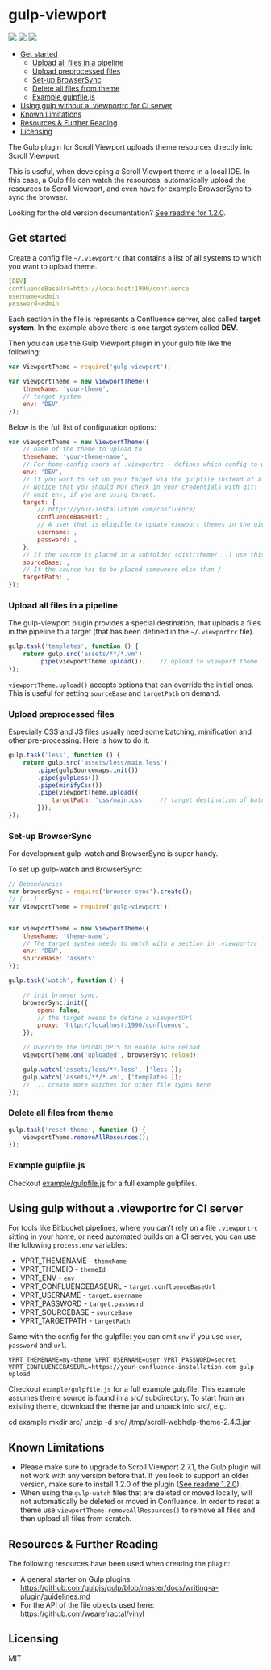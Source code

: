 # gulp-viewport

[![](https://img.shields.io/npm/v/gulp-viewport.svg)](https://www.npmjs.com/package/gulp-viewport) [![](https://img.shields.io/npm/dt/gulp-viewport.svg)](https://www.npmjs.com/package/gulp-viewport) [![](https://img.shields.io/twitter/follow/k15tsoftware.svg?style=social&label=Follow)](https://twitter.com/k15tsoftware)

<!-- toc orderedList:0 depthFrom:2 depthTo:6 -->

* [Get started](#get-started)
    * [Upload all files in a pipeline](#upload-all-files-in-a-pipeline)
    * [Upload preprocessed files](#upload-preprocessed-files)
    * [Set-up BrowserSync](#set-up-browsersync)
    * [Delete all files from theme](#delete-all-files-from-theme)
    * [Example gulpfile.js](#example-gulpfilejs)
* [Using gulp without a .viewportrc for CI server](#using-gulp-without-a-viewportrc-for-ci-server)
* [Known Limitations](#known-limitations)
* [Resources & Further Reading](#resources-further-reading)
* [Licensing](#licensing)

<!-- tocstop -->

The Gulp plugin for Scroll Viewport uploads theme resources directly into Scroll Viewport.

This is useful, when developing a Scroll Viewport theme in a local IDE. In this case, a Gulp file can watch the resources, automatically upload the resources to Scroll Viewport, and even have for example BrowserSync to sync the browser.

Looking for the old version documentation? [See readme for 1.2.0](https://github.com/K15t/gulp-viewport/blob/ba1c5bb0ff4d3b938ecca37e017c21bb833867a3/README.md).

## Get started

Create a config file `~/.viewportrc` that contains a list of all systems to which you want to upload theme.

```yaml
[DEV]
confluenceBaseUrl=http://localhost:1990/confluence
username=admin
password=admin
```

Each section in the file is represents a Confluence server, also called **target system**.
In the example above there is one target system called **DEV**.

Then you can use the Gulp Viewport plugin in your gulp file like the following:

```js
var ViewportTheme = require('gulp-viewport');

var viewportTheme = new ViewportTheme({
    themeName: 'your-theme',
    // target system
    env: 'DEV'
});
```

Below is the full list of configuration options:

```js
var viewportTheme = new ViewportTheme({
    // name of the theme to upload to
    themeName: 'your-theme-name',
    // For home-config users of .viewportrc - defines which config to use for target
    env: 'DEV',
    // If you want to set up your target via the gulpfile instead of a .viewportrc, use this.
    // Notice that you should NOT check in your credentials with git!
    // omit env, if you are using target.
    target: {
        // https://your-installation.com/confluence/
        confluenceBaseUrl: ,
        // A user that is eligible to update viewport themes in the given space
        username: ,
        password: ,
    },
    // If the source is placed in a subfolder (dist/theme/...) use this path
    sourceBase: ,
    // If the source has to be placed somewhere else than /
    targetPath: ,
});
```

### Upload all files in a pipeline

The gulp-viewport plugin provides a special destination, that uploads a files in the pipeline to a target (that has been defined in the `~/.viewportrc` file).

```js
gulp.task('templates', function () {
    return gulp.src('assets/**/*.vm')
        .pipe(viewportTheme.upload());    // upload to viewport theme
});
```

`viewportTheme.upload()` accepts options that can override the initial ones. This is useful for setting `sourceBase` and `targetPath` on demand.

### Upload preprocessed files

Especially CSS and JS files usually need some batching, minification and other pre-processing.
Here is how to do it.

```js
gulp.task('less', function () {
    return gulp.src('assets/less/main.less')
        .pipe(gulpSourcemaps.init())
        .pipe(gulpLess())
        .pipe(minifyCss())
        .pipe(viewportTheme.upload({
            targetPath: 'css/main.css'    // target destination of batched file
        }));
});
```

### Set-up BrowserSync

For development gulp-watch and BrowserSync is super handy.

To set up gulp-watch and BrowserSync:
```js
// Dependencies
var browserSync = require('browser-sync').create();
// [...]
var ViewportTheme = require('gulp-viewport');


var viewportTheme = new ViewportTheme({
    themeName: 'theme-name',
    // The target system needs to match with a section in .viewportrc
    env: 'DEV',
    sourceBase: 'assets'
});

gulp.task('watch', function () {

    // init browser sync.
    browserSync.init({
        open: false,
        // the target needs to define a viewportUrl
        proxy: 'http://localhost:1990/confluence',
    });

    // Override the UPLOAD_OPTS to enable auto reload.
    viewportTheme.on('uploaded', browserSync.reload);

    gulp.watch('assets/less/**.less', ['less']);
    gulp.watch('assets/**/*.vm', ['templates']);
    // ... create more watches for other file types here
});
```

### Delete all files from theme
```js
gulp.task('reset-theme', function () {
    viewportTheme.removeAllResources();
});
```

### Example gulpfile.js

Checkout [example/gulpfile.js](example/gulpfile.js) for a full example gulpfiles.

## Using gulp without a .viewportrc for CI server

For tools like Bitbucket pipelines, where you can't rely on a file `.viewportrc` sitting in your home, or need automated builds on a CI server, you can use the following `process.env` variables:

* VPRT_THEMENAME - `themeName`
* VPRT_THEMEID - `themeId`
* VPRT_ENV - `env`
* VPRT_CONFLUENCEBASEURL - `target.confluenceBaseUrl`
* VPRT_USERNAME - `target.username`
* VPRT_PASSWORD - `target.password`
* VPRT_SOURCEBASE - `sourceBase`
* VPRT_TARGETPATH - `targetPath`

Same with the config for the gulpfile: you can omit `env` if you use `user`, `password` and `url`.

```
VPRT_THEMENAME=my-theme VPRT_USERNAME=user VPRT_PASSWORD=secret VPRT_CONFLUENCEBASEURL=https://your-confluence-installation.com gulp upload
```

Checkout ``example/gulpfile.js`` for a full example gulpfile. This example assumes theme source is found in a
src/ subdirectory. To start from an existing theme, download the theme jar and unpack into src/, e.g.:

cd example
mkdir src/
unzip -d src/ /tmp/scroll-webhelp-theme-2.4.3.jar

## Known Limitations

* Please make sure to upgrade to Scroll Viewport 2.7.1, the Gulp plugin will not work with any version before that. If you look to support an older version, make sure to install 1.2.0 of the plugin ([See readme 1.2.0]((https://github.com/K15t/gulp-viewport/blob/ba1c5bb0ff4d3b938ecca37e017c21bb833867a3/README.md))).
* When using the `gulp-watch` files that are deleted or moved locally, will not automatically be deleted or moved in Confluence. In order to reset a theme use `viewportTheme.removeAllResources()` to remove all files and then upload all files from scratch.


## Resources & Further Reading

The following resources have been used when creating the plugin:

* A general starter on Gulp plugins: https://github.com/gulpjs/gulp/blob/master/docs/writing-a-plugin/guidelines.md
* For the API of the file objects used here: https://github.com/wearefractal/vinyl


## Licensing

MIT
